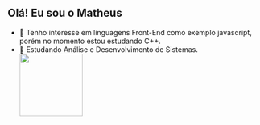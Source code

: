 
## Olá! Eu sou o Matheus 
- 👀 Tenho interesse em linguagens Front-End como exemplo javascript, porém no momento estou estudando C++.
- 🌱 Estudando Análise e Desenvolvimento de Sistemas.
  <div>
    <img height="125em" src="https://github-readme-stats.vercel.app/api/top-langs/?username=yTheuZn&layout=compact&theme=dark)](https://github.com/anuraghazra/github-readme-stats"/>
 </div>

